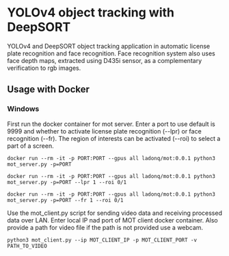 # YOLOv4 object tracking with DeepSORT

YOLOv4 and DeepSORT object tracking application in automatic license plate recognition and face recognition. Face recognition system also uses face depth maps, extracted using D435i sensor, as a complementary verification to rgb images.

## Usage with Docker

### Windows

First run the docker container for mot server. Enter a port to use default is 9999 and whether to activate license plate recognition (--lpr) or face recognition (--fr).
The region of interests can be activated (--roi) to select a part of a screen.

```
docker run --rm -it -p PORT:PORT --gpus all ladonq/mot:0.0.1 python3 mot_server.py -p=PORT
```
```
docker run --rm -it -p PORT:PORT --gpus all ladonq/mot:0.0.1 python3 mot_server.py -p=PORT --lpr 1 --roi 0/1
```
```
docker run --rm -it -p PORT:PORT --gpus all ladonq/mot:0.0.1 python3 mot_server.py -p=PORT --fr 1 --roi 0/1
```

Use the mot_client.py script for sending video data and receiving processed data over LAN. Enter local IP nad port of MOT client docker container.
Also provide a path for video file if the path is not provided use a webcam.

```
python3 mot_client.py --ip MOT_CLIENT_IP -p MOT_CLIENT_PORT -v PATH_TO_VIDEO
```